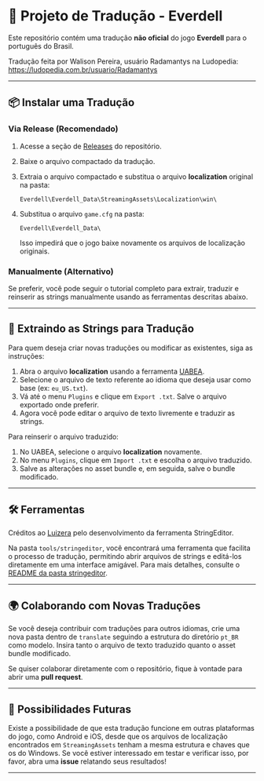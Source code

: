 # 🌳 Projeto de Tradução - Everdell

Este repositório contém uma tradução **não oficial** do jogo **Everdell** para o português do Brasil. 

Tradução feita por Walison Pereira, usuário Radamantys na Ludopedia: https://ludopedia.com.br/usuario/Radamantys

---

## 📦 Instalar uma Tradução

### Via Release (Recomendado)

1. Acesse a seção de [Releases](https://github.com/CorreaRoger/Everdell-Steam-PTBR/releases) do repositório.
2. Baixe o arquivo compactado da tradução.
3. Extraia o arquivo compactado e substitua o arquivo **localization** original na pasta:

   `Everdell\Everdell_Data\StreamingAssets\Localization\win\`

4. Substitua o arquivo `game.cfg` na pasta:

   `Everdell\Everdell_Data\`

   Isso impedirá que o jogo baixe novamente os arquivos de localização originais.

### Manualmente (Alternativo)

Se preferir, você pode seguir o tutorial completo para extrair, traduzir e reinserir as strings manualmente usando as ferramentas descritas abaixo.

---

## 🔧 Extraindo as Strings para Tradução

Para quem deseja criar novas traduções ou modificar as existentes, siga as instruções:

1. Abra o arquivo **localization** usando a ferramenta [UABEA](https://github.com/nesrak1/UABEA).
2. Selecione o arquivo de texto referente ao idioma que deseja usar como base (ex: `eu_US.txt`).
3. Vá até o menu `Plugins` e clique em `Export .txt`. Salve o arquivo exportado onde preferir.
4. Agora você pode editar o arquivo de texto livremente e traduzir as strings.

Para reinserir o arquivo traduzido:

1. No UABEA, selecione o arquivo **localization** novamente.
2. No menu `Plugins`, clique em `Import .txt` e escolha o arquivo traduzido.
3. Salve as alterações no asset bundle e, em seguida, salve o bundle modificado.

---

## 🛠️ Ferramentas

Créditos ao [Luizera](https://github.com/luizera666) pelo desenvolvimento da ferramenta StringEditor.

Na pasta `tools/stringeditor`, você encontrará uma ferramenta que facilita o processo de tradução, permitindo abrir arquivos de strings e editá-los diretamente em uma interface amigável. Para mais detalhes, consulte o [README da pasta stringeditor](tools/StringEditor/README.md).

---

## 🌍 Colaborando com Novas Traduções

Se você deseja contribuir com traduções para outros idiomas, crie uma nova pasta dentro de `translate` seguindo a estrutura do diretório `pt_BR` como modelo. Insira tanto o arquivo de texto traduzido quanto o asset bundle modificado.

Se quiser colaborar diretamente com o repositório, fique à vontade para abrir uma **pull request**.

---

## 🔮 Possibilidades Futuras

Existe a possibilidade de que esta tradução funcione em outras plataformas do jogo, como Android e iOS, desde que os arquivos de localização encontrados em `StreamingAssets` tenham a mesma estrutura e chaves que os do Windows. Se você estiver interessado em testar e verificar isso, por favor, abra uma **issue** relatando seus resultados!

---

